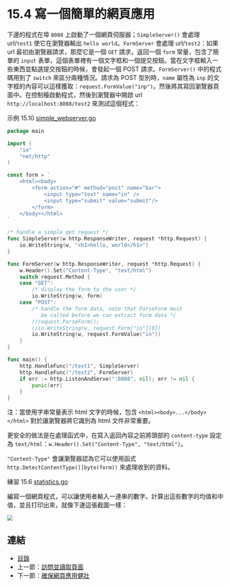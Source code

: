 # 15.4 寫一個簡單的網頁應用

下邊的程式在埠 `8088` 上啟動了一個網頁伺服器；`SimpleServer()` 會處理 url/`test1` 使它在瀏覽器輸出 `hello world`。`FormServer` 會處理 url/`test2`：如果 url 最初由瀏覽器請求，那麼它是一個 `GET` 請求，返回一個 `form` 常量，包含了簡單的 `input` 表單，這個表單裡有一個文字框和一個提交按鈕。當在文字框輸入一些東西並點選提交按鈕的時候，會發起一個 POST 請求。`FormServer()` 中的程式碼用到了 `switch` 來區分兩種情況。請求為 POST 型別時，`name` 屬性為 `inp` 的文字框的內容可以這樣獲取：`request.FormValue("inp")`。然後將其寫回瀏覽器頁面中。在控制檯啟動程式，然後到瀏覽器中開啟 url `http://localhost:8088/test2` 來測試這個程式：


示例 15.10 [simple_webserver.go](examples/chapter_15/simple_webserver.go)

```go
package main

import (
	"io"
	"net/http"
)

const form = `
	<html><body>
		<form action="#" method="post" name="bar">
			<input type="text" name="in" />
			<input type="submit" value="submit"/>
		</form>
	</body></html>
`

/* handle a simple get request */
func SimpleServer(w http.ResponseWriter, request *http.Request) {
	io.WriteString(w, "<h1>hello, world</h1>")
}

func FormServer(w http.ResponseWriter, request *http.Request) {
	w.Header().Set("Content-Type", "text/html")
	switch request.Method {
	case "GET":
		/* display the form to the user */
		io.WriteString(w, form)
	case "POST":
		/* handle the form data, note that ParseForm must
		   be called before we can extract form data */
		//request.ParseForm();
		//io.WriteString(w, request.Form["in"][0])
		io.WriteString(w, request.FormValue("in"))
	}
}

func main() {
	http.HandleFunc("/test1", SimpleServer)
	http.HandleFunc("/test2", FormServer)
	if err := http.ListenAndServe(":8088", nil); err != nil {
		panic(err)
	}
}
```

注：當使用字串常量表示 html 文字的時候，包含 `<html><body>...</body></html>` 對於讓瀏覽器將它識別為 html 文件非常重要。

更安全的做法是在處理函式中，在寫入返回內容之前將頭部的 `content-type` 設定為 `text/html`：`w.Header().Set("Content-Type", "text/html")`。

`"Content-Type"` 會讓瀏覽器認為它可以使用函式 `http.DetectContentType([]byte(form))` 來處理收到的資料。

練習 15.6 [statistics.go](exercises/chapter_15/statistics.go)

編寫一個網頁程式，可以讓使用者輸入一連串的數字。計算出這些數字的均值和中值，並且打印出來，就像下邊這張截圖一樣：

<img src="images/15.4_fig15.1.jpg?raw=true" style="zoom:80%;" />

## 連結

- [目錄](directory.md)
- 上一節：[訪問並讀取頁面](15.3.md)
- 下一節：[確保網頁應用健壯](15.5.md)
